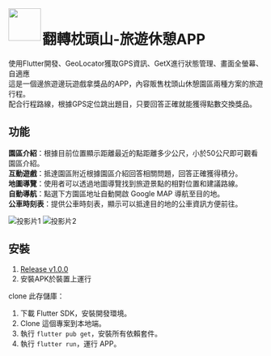 <img width="64" src="https://user-images.githubusercontent.com/86880683/225525139-398e19bd-f804-4034-a7b6-58f4ec2e8058.png" align="left" />

# 翻轉枕頭山-旅遊休憩APP

使用Flutter開發、GeoLocator獲取GPS資訊、GetX進行狀態管理、畫面全螢幕、自適應  
這是一個邊旅遊邊玩遊戲拿獎品的APP，內容販售枕頭山休憩園區兩種方案的旅遊行程。  
配合行程路線，根據GPS定位跳出題目，只要回答正確就能獲得點數交換獎品。

## 功能

**園區介紹**：根據目前位置顯示距離最近的點距離多少公尺，小於50公尺即可觀看園區介紹。  
**互動遊戲**：抵達園區附近根據園區介紹回答相關問題，回答正確獲得積分。  
**地圖導覽**：使用者可以透過地圖導覽找到旅遊景點的相對位置和建議路線。  
**自動導航**：點選下方園區地址自動開啟 Google MAP 導航至目的地。  
**公車時刻表**：提供公車時刻表，顯示可以抵達目的地的公車資訊方便前往。  

![投影片1](https://user-images.githubusercontent.com/86880683/225528184-4b4bd503-02c7-4528-a246-464c5f433ce3.JPG)
![投影片2](https://user-images.githubusercontent.com/86880683/225528192-b77e5fc6-9735-4bcd-929c-107cbc94e1df.JPG)


## 安裝
1. [Release v1.0.0](https://github.com/davidlai0263/pillow/releases/tag/flutter)
2. 安裝APK於裝置上運行

clone 此存儲庫：
1. 下載 Flutter SDK，安裝開發環境。
2. Clone 這個專案到本地端。
3. 執行 ```flutter pub get```，安裝所有依賴套件。
4. 執行 ```flutter run```，運行 APP。

